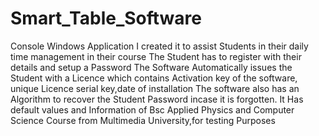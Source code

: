 # Smart_Table_Software
Console Windows Application
I created it to assist Students in their daily time management in their course
The Student has to register with their details and setup a Password
The Software Automatically issues the Student with a Licence which contains Activation key of the software,
unique Licence serial key,date of installation
The software also has an Algorithm to recover the Student Password incase it is forgotten.
It Has default values and Information of Bsc Applied Physics and Computer Science Course from Multimedia University,for testing Purposes
